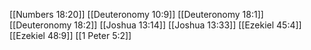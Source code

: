 [[Numbers 18:20]]
[[Deuteronomy 10:9]]
[[Deuteronomy 18:1]]
[[Deuteronomy 18:2]]
[[Joshua 13:14]]
[[Joshua 13:33]]
[[Ezekiel 45:4]]
[[Ezekiel 48:9]]
[[1 Peter 5:2]]
